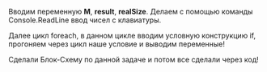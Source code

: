 Вводим переменную **M**, **result**, **realSize**. Делаем с помощью команды Console.ReadLine ввод чисел с клавиатуры.

Далее цикл foreach, в данном цикле вводим условную конструкцию if, прогоняем через цикл наше условие и выводим переменные!

Сделали Блок-Схему по данной задаче и потом все сделали через код!